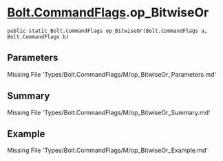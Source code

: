 # [Bolt.CommandFlags](Types/Bolt.CommandFlags.md).op_BitwiseOr
`public static Bolt.CommandFlags op_BitwiseOr(Bolt.CommandFlags a, Bolt.CommandFlags b)`
## Parameters
Missing File 'Types/Bolt.CommandFlags/M/op_BitwiseOr_Parameters.md'
## Summary
Missing File 'Types/Bolt.CommandFlags/M/op_BitwiseOr_Summary.md'
## Example
Missing File 'Types/Bolt.CommandFlags/M/op_BitwiseOr_Example.md'
